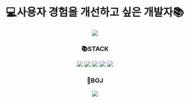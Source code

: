<div align=center>
	<h1>💻사용자 경험을 개선하고 싶은 개발자📚</h1>
  	<a href="https://hits.seeyoufarm.com">
		<img src="https://hits.seeyoufarm.com/api/count/incr/badge.svg?url=https%3A%2F%2Fgithub.com%2Fgeongil&count_bg=%2379C83D&title_bg=%23555555&icon=&icon_color=%23E7E7E7&title=hits&edge_flat=false"/>
	</a>
	<h3>📚STACK</h3>
	<img src="https://img.shields.io/badge/python-3776AB?style=for-the-badge&logo=python&logoColor=white">
	<img src="https://img.shields.io/badge/html5-E34F26?style=for-the-badge&logo=html5&logoColor=white"> 
  	<img src="https://img.shields.io/badge/css-1572B6?style=for-the-badge&logo=css3&logoColor=white"> 
  	<img src="https://img.shields.io/badge/javascript-F7DF1E?style=for-the-badge&logo=javascript&logoColor=black">
	<img src="https://img.shields.io/badge/typescript-3178C6?style=for-the-badge&logo=typescript&logoColor=white"> 
	
	
  <div>
	<h3>💎BOJ</h3>
	<a herf="https://solved.ac/profile/cmw0107/", target="_blank"><img src=http://mazassumnida.wtf/api/v2/generate_badge?boj=roadcheers></a>
  </div>

</div>

